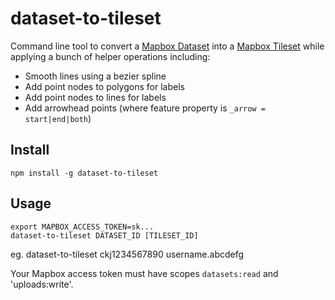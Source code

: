 # dataset-to-tileset

Command line tool to convert a [Mapbox Dataset](https://www.mapbox.com/help/studio-manual-datasets/) into a [Mapbox Tileset](https://www.mapbox.com/help/studio-manual-tilesets/) while applying a bunch of helper operations including:
* Smooth lines using a bezier spline
* Add point nodes to polygons for labels
* Add point nodes to lines for labels
* Add arrowhead points (where feature property is `_arrow = start|end|both`)

## Install

    npm install -g dataset-to-tileset

## Usage

    export MAPBOX_ACCESS_TOKEN=sk...
    dataset-to-tileset DATASET_ID [TILESET_ID]

eg. dataset-to-tileset ckj1234567890 username.abcdefg

Your Mapbox access token must have scopes `datasets:read` and 'uploads:write'.

